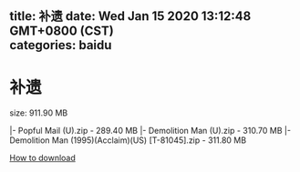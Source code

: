 
title: 补遗
date: Wed Jan 15 2020 13:12:48 GMT+0800 (CST)    
categories: baidu
---

# 补遗
size: 911.90 MB
 
 
|- Popful Mail (U).zip - 289.40 MB
|- Demolition Man (U).zip - 310.70 MB
|- Demolition Man (1995)(Acclaim)(US) [T-81045].zip - 311.80 MB

[How to download](https://bpcam.bemobtrk.com/go/2ceec3aa-1ca2-46d6-b9ff-aaa5c184517c?jno=513)